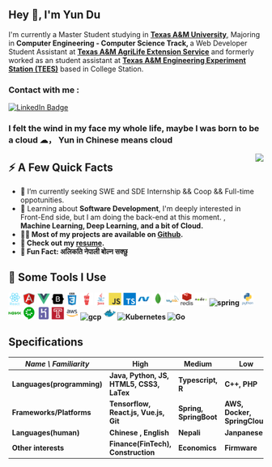 <h2>Hey 👋, I'm Yun Du</h2>
<p>I'm currently a Master Student studying in <strong><a href="https://www.tamu.edu/">Texas A&M University</a></strong>, Majoring in <Strong>Computer Engineering - Computer Science Track, </Strong>a Web Developer Student Assistant at <strong><a href="https://agrilifeextension.tamu.edu/">Texas A&M AgriLife Extension Service</a></strong> and formerly worked as an student assistant at <strong><a href="https://tees.tamu.edu/">Texas A&M Engineering Experiment Station (TEES)</a></strong> based in College Station.</p>

<h3>Contact with me : </h3>
<p><a href="https://www.linkedin.com/in/yun-fight-for-yourself/"><img src="https://img.shields.io/badge/-@serbis-0077B5?style=flat-square&amp;labelColor=0077B5&amp;logo=LinkedIn&amp;link=https://www.linkedin.com/in/yun-fight-for-yourself/" alt="LinkedIn Badge"></a></p>

<h3>I felt the wind in my face my whole life, maybe I was born to be a cloud ☁， Yun in Chinese means cloud</h3>

<img src="https://github.com/YunDudali/YunDudali/blob/main/IMG_2287.JPG" align="right" height="275" />

<h2>⚡️ A Few Quick Facts</h2>
<ul>
<li>🔭 I’m currently seeking SWE and SDE Internship && Coop && Full-time oppotunities.</li>
<li>🧐 Learning about <strong>Software Development</strong>, I'm deeply interested in Front-End side, but I am doing the back-end at this moment. </strong>, <strong> Machine Learning, Deep Learning, and a bit of <strong>Cloud</strong>.</li>
<li>👨‍💻 Most of my projects are available on <a href="https://github.com/YunDudali">Github</a>.</li>
<li>📙 Check out my <a href="">resume</a>.</li>
<li>🎉 Fun Fact: अलिकति नेपाली बोल्न सक्छु</li>
</ul>

<h2>🚀 Some Tools I Use</h2>
<p align="left">
<img src="https://raw.githubusercontent.com/devicons/devicon/master/icons/react/react-original-wordmark.svg" alt="react" width="25" height="25" />
<img src="https://raw.githubusercontent.com/devicons/devicon/master/icons/angularjs/angularjs-original.svg" alt="angular-js" width="25" height="25" />
<img src="https://raw.githubusercontent.com/devicons/devicon/master/icons/vuejs/vuejs-original.svg" alt="vue" width="25" height="25" />
<img src="https://raw.githubusercontent.com/devicons/devicon/master/icons/bootstrap/bootstrap-plain.svg" alt="bootstrap" width="25" height="25" />
<img src="https://raw.githubusercontent.com/devicons/devicon/master/icons/css3/css3-original-wordmark.svg" alt="css3" width="25" height="25" />
<img src="https://raw.githubusercontent.com/devicons/devicon/master/icons/gulp/gulp-plain.svg" alt="gulp" width="25" height="25" />
<img src="https://raw.githubusercontent.com/devicons/devicon/master/icons/java/java-original-wordmark.svg" alt="java" width="25" height="25" />
<img src="https://raw.githubusercontent.com/devicons/devicon/master/icons/javascript/javascript-original.svg" alt="javascript" width="25" height="25" />
<img src="https://raw.githubusercontent.com/devicons/devicon/master/icons/typescript/typescript-original.svg" alt="typescript" width="25" height="25" />
<img src="https://raw.githubusercontent.com/devicons/devicon/master/icons/dot-net/dot-net-original.svg" alt=".NET" width="25" height="25" />
<img src="https://raw.githubusercontent.com/devicons/devicon/master/icons/mongodb/mongodb-original.svg" alt="mongodb" width="25" height="25" />
<img src="https://raw.githubusercontent.com/devicons/devicon/master/icons/mysql/mysql-original-wordmark.svg" alt="mysql" width="25" height="25" />
<img src="https://raw.githubusercontent.com/devicons/devicon/master/icons/redis/redis-original-wordmark.svg" alt="redis" width="25" height="25" />
<img src="https://raw.githubusercontent.com/devicons/devicon/master/icons/nodejs/nodejs-original-wordmark.svg" alt="nodejs" width="25" height="25" />
<img src="https://www.vectorlogo.zone/logos/springio/springio-icon.svg" alt="spring" width="25" height="25" />
<img src="https://raw.githubusercontent.com/devicons/devicon/master/icons/python/python-original-wordmark.svg" alt="python" width="25" height="25" />
<img src="https://raw.githubusercontent.com/devicons/devicon/master/icons/nginx/nginx-original.svg" alt="nginx" width="25" height="25" />
<img src="https://raw.githubusercontent.com/devicons/devicon/master/icons/cucumber/cucumber-plain.svg" alt="cucumber" width="25" height="25" />
<img src="https://raw.githubusercontent.com/devicons/devicon/master/icons/heroku/heroku-plain.svg" alt="heroku" width="25" height="25" />
<img src="https://raw.githubusercontent.com/devicons/devicon/master/icons/travis/travis-plain.svg" alt="travis" width="25" height="25" />
<img src="https://raw.githubusercontent.com/github/explore/80688e429a7d4ef2fca1e82350fe8e3517d3494d/topics/aws/aws.png" alt="aws" width="25" height="25" />
<img src="https://www.vectorlogo.zone/logos/google_cloud/google_cloud-icon.svg" alt="gcp" width="25" height="25" />
<img src="https://raw.githubusercontent.com/devicons/devicon/master/icons/docker/docker-original.svg" alt="Docker" width="25" height="25" />
<img src="https://www.vectorlogo.zone/logos/kubernetes/kubernetes-icon.svg" alt="Kubernetes" width="25" height="25" />
<img src="https://cdn.jsdelivr.net/gh/devicons/devicon/icons/go/go-original.svg" alt="Go" width="25" height="25" />
</p>

## Specifications
| *Name \ Familiarity* | High | Medium | Low |
| --------------- | --------------- | --------------- | ------------- |
| **Languages(programming)** | Java, Python, JS, HTML5, CSS3, LaTex | Typescript, R | C++, PHP |
| **Frameworks/Platforms** | Tensorflow, React.js, Vue.js, Git | Spring, SpringBoot  | AWS, Docker, SpringCloud |
| **Languages(human)** | Chinese , English | Nepali | Janpanese |
| **Other interests** | Finance(FinTech), Construction | Economics | Firmware |

